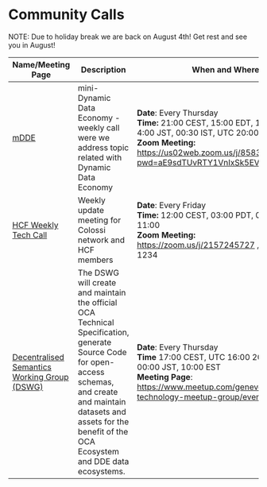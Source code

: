 # Community Calls


NOTE: Due to holiday break we are back on August 4th! Get rest and see you in August!

Name/Meeting Page|Description|When and Where
-----------------|-----------|--------------
[mDDE](https://github.com/the-human-colossus-foundation/community-calls/blob/main/mDDE/README.md) | mini-Dynamic Data Economy - weekly call were we address topic related with Dynamic Data Economy | **Date**: Every Thursday <br> **Time:** 21:00 CEST, 15:00 EDT, 12:00 PDT, 4:00 JST, 00:30 IST, UTC 20:00 <br/> **Zoom Meeting:** https://us02web.zoom.us/j/85830970493?pwd=aE9sdTUvRTY1VnIxSk5EVEM3VHlhdz09
[HCF Weekly Tech Call](hcf-weekly.md) | Weekly update meeting for Colossi network and HCF members | **Date**: Every Friday <br> **Time:** 12:00 CEST, 03:00 PDT, 03:30 IST, UTC 11:00 <br/> **Zoom Meeting:** https://zoom.us/j/2157245727 , Password: 1234
[Decentralised Semantics Working Group (DSWG)](https://www.meetup.com/geneve-new-technology-meetup-group/events/) | The DSWG will create and maintain the official OCA Technical Specification, generate Source Code for open-access schemas, and create and maintain datasets and assets for the benefit of the OCA Ecosystem and DDE data ecosystems. | **Date**: Every Thursday <br> **Time** 17:00 CEST, UTC 16:00 20:30 IST, 00:00 JST, 10:00 EST <br> **Meeting Page**: https://www.meetup.com/geneve-new-technology-meetup-group/events/ 
